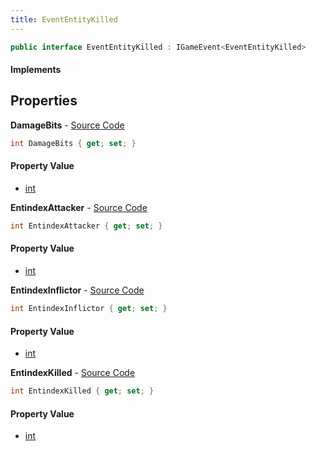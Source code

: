 ```yaml
---
title: EventEntityKilled
---
```


```csharp
public interface EventEntityKilled : IGameEvent<EventEntityKilled>
```

#### Implements

## Properties

**DamageBits** - [Source Code](https://github.com/swiftly-solution/swiftlys2/blob/master/managed/src/SwiftlyS2.Generated/GameEvents/Interfaces/EventEntityKilled.cs#L35)

```csharp
int DamageBits { get; set; }
```

#### Property Value

- [int](https://learn.microsoft.com/dotnet/api/system.int32)

**EntindexAttacker** - [Source Code](https://github.com/swiftly-solution/swiftlys2/blob/master/managed/src/SwiftlyS2.Generated/GameEvents/Interfaces/EventEntityKilled.cs#L25)

```csharp
int EntindexAttacker { get; set; }
```

#### Property Value

- [int](https://learn.microsoft.com/dotnet/api/system.int32)

**EntindexInflictor** - [Source Code](https://github.com/swiftly-solution/swiftlys2/blob/master/managed/src/SwiftlyS2.Generated/GameEvents/Interfaces/EventEntityKilled.cs#L30)

```csharp
int EntindexInflictor { get; set; }
```

#### Property Value

- [int](https://learn.microsoft.com/dotnet/api/system.int32)

**EntindexKilled** - [Source Code](https://github.com/swiftly-solution/swiftlys2/blob/master/managed/src/SwiftlyS2.Generated/GameEvents/Interfaces/EventEntityKilled.cs#L20)

```csharp
int EntindexKilled { get; set; }
```

#### Property Value

- [int](https://learn.microsoft.com/dotnet/api/system.int32)


